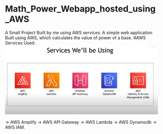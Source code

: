 # Math_Power_Webapp_hosted_using_AWS
A Small Project Built by me using AWS services.
A simple web application Built using AWS, which calculates the value of power of a base.
#AWS Services Used:
![AWS Services Used in project](https://github.com/AbdulR431/Math_Power_Webapp_hosted_using_AWS/blob/main/Project-Images/AWS%20Services%20Used.PNG)

-> AWS Amplify
-> AWS API Gateway
-> AWS Lambda
-> AWS Dynamodb
-> AWS IAM.

